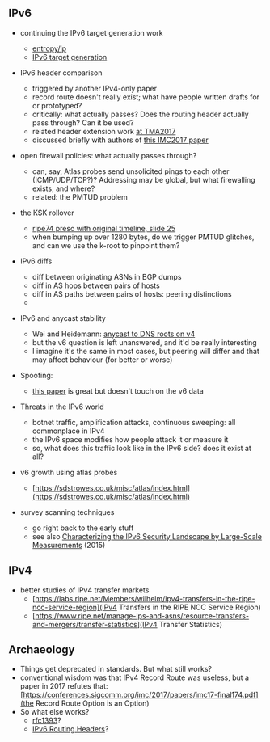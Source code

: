 ## IPv6

- continuing the IPv6 target generation work
  - [entropy/ip](https://dl.acm.org/citation.cfm?id=2987445)
  - [IPv6 target generation](https://conferences.sigcomm.org/imc/2017/papers/imc17-final245.pdf)

- IPv6 header comparison
  - triggered by another IPv4-only paper
  - record route doesn't really exist; what have people written drafts for or prototyped?
  - critically: what actually passes? Does the routing header actually pass through? Can it be used?
  - related header extension work [at TMA2017](http://tma.ifip.org/wp-content/uploads/sites/7/2017/06/tma2017_paper22.pdf)
  - discussed briefly with authors of [this IMC2017 paper](https://conferences.sigcomm.org/imc/2017/papers/imc17-final174.pdf)

- open firewall policies: what actually passes through?
  - can, say, Atlas probes send unsolicited pings to each other (ICMP/UDP/TCP?)? Addressing may be global, but what firewalling exists, and where?
  - related: the PMTUD problem

- the KSK rollover
  - [ripe74 preso with original timeline, slide 25](ripe74.ripe.net/wp-content/uploads/presentations/25-RIPE74-lewis-submission.pdf)
  - when bumping up over 1280 bytes, do we trigger PMTUD glitches, and can we use the k-root to pinpoint them?

- IPv6 diffs
  - diff between originating ASNs in BGP dumps
  - diff in AS hops between pairs of hosts
  - diff in AS paths between pairs of hosts: peering distinctions
  - 

- IPv6 and anycast stability
  - Wei and Heidemann: [anycast to DNS roots on v4](http://tma.ifip.org/wp-content/uploads/sites/7/2017/06/tma2017_paper39.pdf)
  - but the v6 question is left unanswered, and it'd be really interesting
  - I imagine it's the same in most cases, but peering will differ and that may affect behaviour (for better or worse)

- Spoofing:
  - [this paper](https://conferences.sigcomm.org/imc/2017/papers/imc17-final24.pdf) is great but doesn't touch on the v6 data

- Threats in the IPv6 world
  - botnet traffic, amplification attacks, continuous sweeping: all commonplace in IPv4
  - the IPv6 space modifies how people attack it or measure it
  - so, what does this traffic look like in the IPv6 side? does it exist at all?

- v6 growth using atlas probes
  - [https://sdstrowes.co.uk/misc/atlas/index.html](https://sdstrowes.co.uk/misc/atlas/index.html)

- survey scanning techniques
  - go right back to the early stuff
  - see also [Characterizing the IPv6 Security Landscape by Large-Scale Measurements](https://link.springer.com/chapter/10.1007%2F978-3-319-20034-7_16) (2015)

## IPv4

- better studies of IPv4 transfer markets
  - [https://labs.ripe.net/Members/wilhelm/ipv4-transfers-in-the-ripe-ncc-service-region](IPv4 Transfers in the RIPE NCC Service Region)
  - [https://www.ripe.net/manage-ips-and-asns/resource-transfers-and-mergers/transfer-statistics](IPv4 Transfer Statistics)

## Archaeology

- Things get deprecated in standards. But what still works?
- conventional wisdom was that IPv4 Record Route was useless, but a paper in 2017 refutes that: [https://conferences.sigcomm.org/imc/2017/papers/imc17-final174.pdf](the Record Route Option is an Option)
- So what else works?
  - [rfc1393](https://tools.ietf.org/html/rfc1393)?
  - [IPv6 Routing Headers](https://www.iana.org/assignments/ipv6-parameters/ipv6-parameters.xhtml#ipv6-parameters-3)?

